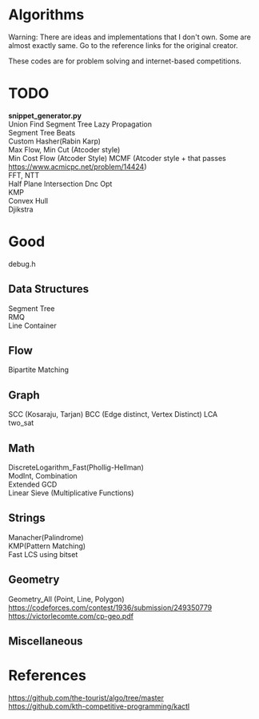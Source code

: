 # Algorithms
Warning: There are ideas and implementations that I don't own. Some are almost exactly same. Go to the reference links for the original creator.

These codes are for problem solving and internet-based competitions.

# TODO
**snippet_generator.py**  
Union Find
Segment Tree Lazy Propagation  
Segment Tree Beats  
Custom Hasher(Rabin Karp)  
Max Flow, Min Cut (Atcoder style)  
Min Cost Flow (Atcoder Style)
MCMF (Atcoder style + that passes https://www.acmicpc.net/problem/14424)  
FFT, NTT  
Half Plane Intersection
Dnc Opt  
KMP  
Convex Hull  
Djikstra  
# Good
debug.h  
## Data Structures
Segment Tree  
RMQ  
Line Container  
## Flow
Bipartite Matching
## Graph
SCC (Kosaraju, Tarjan)
BCC  (Edge distinct, Vertex Distinct)
LCA  
two_sat  
## Math
DiscreteLogarithm_Fast(Phollig-Hellman)  
ModInt, Combination  
Extended GCD  
Linear Sieve (Multiplicative Functions)  
## Strings
Manacher(Palindrome)  
KMP(Pattern Matching)  
Fast LCS using bitset  
## Geometry
Geometry_All (Point, Line, Polygon)  
https://codeforces.com/contest/1936/submission/249350779
https://victorlecomte.com/cp-geo.pdf  
## Miscellaneous
# References
https://github.com/the-tourist/algo/tree/master  
https://github.com/kth-competitive-programming/kactl  
